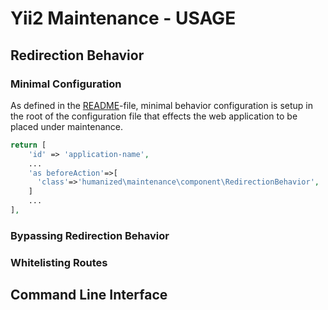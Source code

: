 # Yii2 Maintenance - USAGE

## Redirection Behavior

### Minimal Configuration

As defined in the [README](README.md)-file, minimal behavior configuration is setup in the root of the configuration file that effects the web application to be placed under maintenance. 

```php
return [
    'id' => 'application-name',
    ...
    'as beforeAction'=>[ 
      'class'=>'humanized\maintenance\component\RedirectionBehavior',
    ]
    ...
],
```

### Bypassing Redirection Behavior

### Whitelisting Routes

## Command Line Interface
